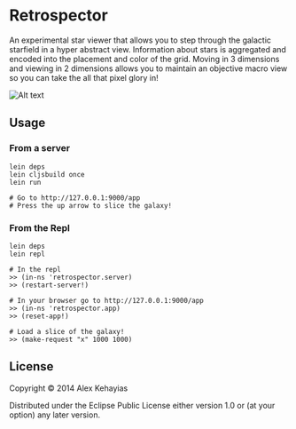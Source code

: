 # Retrospector

An experimental star viewer that allows you to step through the galactic starfield in a hyper abstract view. Information about stars is aggregated and encoded into the placement and color of the grid. Moving in 3 dimensions and viewing in 2 dimensions allows you to maintain an objective macro view so you can take the all that pixel glory in!

![Alt text](/../master/resources/public/images/galaxy_output.png?raw=true "The Milky Way on the X axis")

## Usage

### From a server

```
lein deps
lein cljsbuild once
lein run

# Go to http://127.0.0.1:9000/app
# Press the up arrow to slice the galaxy!
```

### From the Repl

```
lein deps
lein repl

# In the repl
>> (in-ns 'retrospector.server)
>> (restart-server!)

# In your browser go to http://127.0.0.1:9000/app
>> (in-ns 'retrospector.app)
>> (reset-app!)

# Load a slice of the galaxy!
>> (make-request "x" 1000 1000)
```

## License

Copyright © 2014 Alex Kehayias

Distributed under the Eclipse Public License either version 1.0 or (at
your option) any later version.
